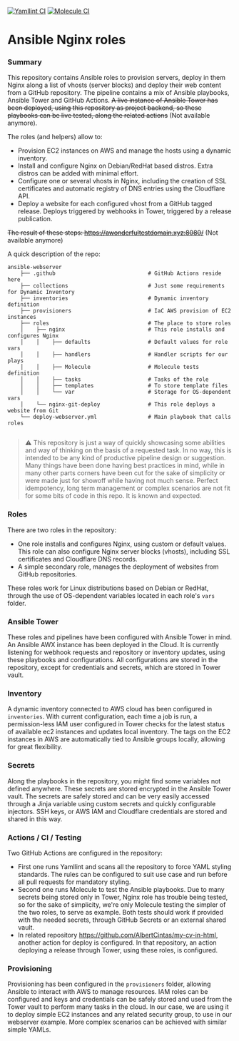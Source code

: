 [![Yamllint CI](https://github.com/AlbertCintas/ansible-webserver/workflows/Yamllint%20CI/badge.svg)](https://github.com/AlbertCintas/ansible-webserver/actions/workflows/lint.yml)
[![Molecule CI](https://github.com/AlbertCintas/ansible-webserver/workflows/Molecule%20CI/badge.svg)](https://github.com/AlbertCintas/ansible-webserver/actions/workflows/molecule.yml)

# Ansible Nginx roles

### Summary
This repository contains Ansible roles to provision servers, deploy in them Nginx along a list of vhosts (server blocks) and deploy their web content from a GitHub repository.
The pipeline contains a mix of Ansible playbooks, Ansible Tower and GitHub Actions.
~~A live instance of Ansible Tower has been deployed, using this repository as project backend, so these playbooks can be live tested, along the related actions~~ (Not available anymore).

The roles (and helpers) allow to:
* Provision EC2 instances on AWS and manage the hosts using a dynamic inventory.
* Install and configure Nginx on Debian/RedHat based distros. Extra distros can be added with minimal effort.
* Configure one or several vhosts in Nginx, including the creation of SSL certificates and automatic registry of DNS entries using the Cloudflare API.
* Deploy a website for each configured vhost from a GitHub tagged release. Deploys triggered by webhooks in Tower, triggered by a release publication.

~~The result of these steps: https://awonderfultestdomain.xyz:8080/~~ (Not available anymore)

A quick description of the repo:
````
ansible-webserver
    ├── .github                             # GitHub Actions reside here
    ├── collections                         # Just some requirements for Dynamic Inventory
    ├── inventories                         # Dynamic inventory definition
    ├── provisioners                        # IaC AWS provision of EC2 instances
    ├── roles                               # The place to store roles
    │    ├── nginx                          # This role installs and configures Nginx
    │    │    ├── defaults                  # Default values for role vars
    │    │    ├── handlers                  # Handler scripts for our plays
    │    │    ├── Molecule                  # Molecule tests definition
    │    │    ├── tasks                     # Tasks of the role
    │    │    ├── templates                 # To store template files
    │    │    └── var                       # Storage for OS-dependent vars
    │    └── nginx-git-deploy               # This role deploys a website from Git
    └── deploy-webserver.yml                # Main playbook that calls roles


````
> :warning: This repository is just a way of quickly showcasing some abilities and way of thinking on the basis of a requested task. In no way, this is intended to be any kind of productive pipeline design or suggestion. Many things have been done having best practices in mind, while in many other parts corners have been cut for the sake of simplicity or were made just for showoff while having not much sense. Perfect idempotency, long term management or complex scenarios are not fit for some bits of code in this repo. It is known and expected.

### Roles
There are two roles in the repository:
* One role installs and configures Nginx, using custom or default values. This role can also configure Nginx server blocks (vhosts), including SSL certificates and Cloudflare DNS records.
* A simple secondary role, manages the deployment of websites from GitHub repositories.

These roles work for Linux distributions based on Debian or RedHat, through the use of OS-dependent variables located in each role's `vars` folder.

### Ansible Tower
These roles and pipelines have been configured with Ansible Tower in mind. An Ansible AWX instance has been deployed in the Cloud. It is currently listening for webhook requests and repository or inventory updates, using these playbooks and configurations. All configurations are stored in the repository, except for credentials and secrets, which are stored in Tower vault.

### Inventory
A dynamic inventory connected to AWS cloud has been configured in `inventories`. With current configuration, each time a job is run, a permission-less IAM user configured in Tower checks for the latest status of available ec2 instances and updates local inventory. The tags on the EC2 instances in AWS are automatically tied to Ansible groups locally, allowing for great flexibility.

### Secrets
Along the playbooks in the repository, you might find some variables not defined anywhere. These secrets are stored encrypted in the Ansible Tower vault. The secrets are safely stored and can be very easily accessed through a Jinja variable using custom secrets and quickly configurable injectors. SSH keys, or AWS IAM and Cloudflare credentials are stored and shared in this way.

### Actions / CI / Testing
Two GitHub Actions are configured in the repository:
* First one runs Yamllint and scans all the repository to force YAML styling standards. The rules can be configured to suit use case and run before all pull requests for mandatory styling.
* Second one runs Molecule to test the Ansible playbooks. Due to many secrets being stored only in Tower, Nginx role has trouble being tested, so for the sake of simplicity, we're only Molecule testing the simpler of the two roles, to serve as example. Both tests should work if provided with the needed secrets, through GitHub Secrets or an external shared vault.
* In related repository https://github.com/AlbertCintas/my-cv-in-html, another action for deploy is configured. In that repository, an action deploying a release through Tower, using these roles, is configured.

### Provisioning
Provisioning has been configured in the `provisioners` folder, allowing Ansible to interact with AWS to manage resources. IAM roles can be configured and keys and credentials can be safely stored and used from the Tower vault to perform many tasks in the cloud. In our case, we are using it to deploy simple EC2 instances and any related security group, to use in our webserver example. More complex scenarios can be achieved with similar simple YAMLs.

